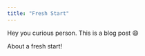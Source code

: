 ```yaml
---
title: "Fresh Start"
---
```


Hey you curious person. This is a blog post :smile:

About a fresh start!

